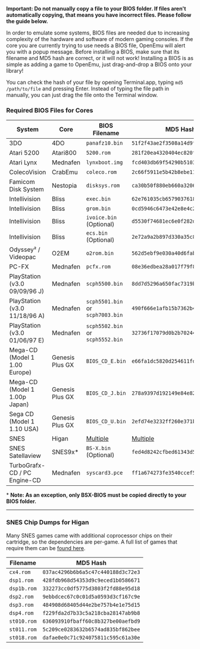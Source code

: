 **Important: Do not manually copy a file to your BIOS folder. If files aren't automatically copying, that means you have incorrect files. Please follow the guide below.**

In order to emulate some systems, BIOS files are needed due to increasing complexity of the hardware and software of modern gaming consoles.  If the core you are currently trying to use needs a BIOS file, OpenEmu will alert you with a popup message.  Before installing a BIOS, make sure that its filename and MD5 hash are correct, or it will not work!  Installing a BIOS is as simple as adding a game to OpenEmu, just drag-and-drop a BIOS onto your library!

You can check the hash of your file by opening Terminal.app, typing <code>md5 /path/to/file</code> and pressing Enter.  Instead of typing the file path in manually, you can just drag the file onto the Terminal window.

### Required BIOS Files for Cores

| System | Core | BIOS Filename | MD5 Hash |
| --- | --- | --- | --- |
| 3DO | 4DO | `panafz10.bin` | `51f2f43ae2f3508a14d9f56597e2d3ce` |
| Atari 5200 | Atari800 | `5200.rom` | `281f20ea4320404ec820fb7ec0693b38` |
| Atari Lynx | Mednafen | `lynxboot.img` | `fcd403db69f54290b51035d82f835e7b` |
| ColecoVision | CrabEmu | `coleco.rom` | `2c66f5911e5b42b8ebe113403548eee7` |
| Famicom Disk System | Nestopia | `disksys.rom` | `ca30b50f880eb660a320674ed365ef7a` |
| Intellivision | Bliss | `exec.bin` | `62e761035cb657903761800f4437b8af` |
| Intellivision | Bliss | `grom.bin` | `0cd5946c6473e42e8e4c2137785e427f` |
| Intellivision | Bliss | `ivoice.bin` (Optional) | `d5530f74681ec6e0f282dab42e6b1c5f` |
| Intellivision | Bliss | `ecs.bin` (Optional) | `2e72a9a2b897d330a35c8b07a6146c52` |
| Odyssey² / Videopac | O2EM | `o2rom.bin` | `562d5ebf9e030a40d6fabfc2f33139fd` |
| PC-FX | Mednafen | `pcfx.rom` | `08e36edbea28a017f79f8d4f7ff9b6d7` |
| PlayStation (v3.0 09/09/96 J) | Mednafen | `scph5500.bin` | `8dd7d5296a650fac7319bce665a6a53c` |
| PlayStation (v3.0 11/18/96 A) | Mednafen | `scph5501.bin` or `scph7003.bin` | `490f666e1afb15b7362b406ed1cea246` |
| PlayStation (v3.0 01/06/97 E) | Mednafen | `scph5502.bin` or `scph5552.bin` | `32736f17079d0b2b7024407c39bd3050` |
| Mega-CD (Model 1 1.00 Europe) | Genesis Plus GX | `BIOS_CD_E.bin` | `e66fa1dc5820d254611fdcdba0662372` |
| Mega-CD (Model 1 1.00p Japan) | Genesis Plus GX | `BIOS_CD_J.bin` | `278a9397d192149e84e820ac621a8edd` |
| Sega CD  (Model 1 1.10 USA) | Genesis Plus GX | `BIOS_CD_U.bin` | `2efd74e3232ff260e371b99f84024f7f` |
| SNES | Higan | [Multiple](https://github.com/OpenEmu/OpenEmu/wiki/User-guide:-BIOS-files#snes-chip-dumps-for-higan) | [Multiple](https://github.com/OpenEmu/OpenEmu/wiki/User-guide:-BIOS-files#snes-chip-dumps-for-higan) |
| SNES Satellaview | SNES9x* | `BS-X.bin` (Optional) | `fed4d8242cfbed61343d53d48432aced` |
| TurboGrafx-CD / PC Engine-CD | Mednafen | `syscard3.pce` | `ff1a674273fe3540ccef576376407d1d` |

\* **Note: As an exception, only BSX-BIOS must be copied directly to your BIOS folder.**

-----

### SNES Chip Dumps for Higan
Many SNES games came with additional coprocessor chips on their cartridge, so the dependencies are per-game. A full list of games that require them can be [found here](http://en.wikipedia.org/wiki/List_of_Super_NES_enhancement_chips#List_of_Super_NES_games_that_use_enhancement_chips).


| Filename | MD5 Hash |
| --- | --- |
| `cx4.rom` | `037ac4296b6b6a5c47c440188d3c72e3` |
| `dsp1.rom` | `428fdb968d54353d9c9eced1b0586671` |
| `dsp1b.rom` | `332273cc0df5775d3803f2fd88e95d18` |
| `dsp2.rom` | `9ebbdcec67c0c01d5a0593d3cf167c9e` |
| `dsp3.rom` | `484908d68405d44e2be757b4e1e75d15` |
| `dsp4.rom` | `f229fda2d7b33c5a218cba28147ab9b8` |
| `st010.rom` | `636093910fbaff60c8b327be00aefbd9` |
| `st011.rom` | `5c209ce0283632b6574ad835bf862bee` |
| `st018.rom` | `dafae0e0c71c924075811c595c61a30e` |
